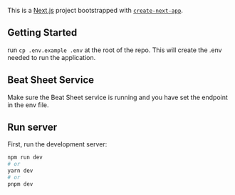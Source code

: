 This is a [Next.js](https://nextjs.org/) project bootstrapped with [`create-next-app`](https://github.com/vercel/next.js/tree/canary/packages/create-next-app).

## Getting Started

run `cp .env.example .env` at the root of the repo. This will create the .env needed to run the application.

## Beat Sheet Service

Make sure the Beat Sheet service is running and you have set the endpoint in the env file.

## Run server

First, run the development server:

```bash
npm run dev
# or
yarn dev
# or
pnpm dev
```



